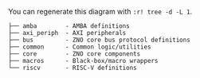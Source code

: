 
You can regenerate this diagram with `:r! tree -d -L 1`.

```
├── amba        - AMBA definitions
├── axi_periph  - AXI peripherals
├── bus         - ZNO core bus protocol definitions
├── common      - Common logic/utilities
├── core        - ZNO core components
├── macros      - Black-box/macro wrappers
└── riscv       - RISC-V definitions
```

